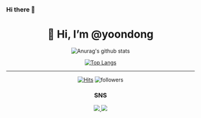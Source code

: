 ### Hi there 👋
<div align=center><h1>👋 Hi, I’m @yoondong </h1></div>

<div align=center>

![Anurag's github stats](https://github-readme-stats.vercel.app/api?username=benishad&show_icons=true&theme=radical) 

[![Top Langs](https://github-readme-stats.vercel.app/api/top-langs/?username=benishad&layout=compact&theme=dracula)](https://github.com/benishad)

<hr>

[![Hits](https://hits.seeyoufarm.com/api/count/incr/badge.svg?url=https%3A%2F%2Fgithub.com%2Fbenishad&count_bg=%23696B7C&title_bg=%239CADEB&icon=github.svg&icon_color=%23E7E7E7&title=Hello&edge_flat=false)](https://hits.seeyoufarm.com)
![followers](https://img.shields.io/github/followers/benishad?style=social)
    
</div>

<div align=center><h3> SNS </h3></div>
    
<div align=center>
    
<a href="https://instagram.com/yoondong.22" target="_blank">
    <img 
        src="http://img.shields.io/badge/-Instagram-E4405F?style=flat-square&logo=Instagram&logoColor=white&link=https://www.instagram.com/yoondong.22/"
        />
</a> 
<a href="mailto:qpslti1033@gmail.com">
    <img 
        src="https://img.shields.io/badge/Gmail-EA4335?style=flat-square&logo=Gmail&logoColor=white&link=mailto:qpslti1033@gmail.com"
        />
</a>
</div>






                                                                                               

<!--

<div align=center>    
    
    <img 
        src="https://img.shields.io/badge/Unreal Engine-0E1128?style=for-the-badge&logo=Unreal Engine&logoColor=white"
        />
    <img 
         src="https://img.shields.io/badge/-0696D7?style=flat-square&logo=Autodesk&logoColor=white"
         />

</div>

style="height : auto; margin-left : 10px; margin-right : 10px;"
**benishad/benishad** is a ✨ _special_ ✨ repository because its `README.md` (this file) appears on your GitHub profile.
<a href="버튼을 눌렀을 때 이동할 링크" target="_blank"><img src="https://img.shields.io/badge/Autodesk-#0696D7?style=flat-square&logo=Autodesk&logoColor=white"/></a>

Here are some ideas to get you started:

- 🔭 I’m currently working on ...
- 🌱 I’m currently learning ...
- 👯 I’m looking to collaborate on ...
- 🤔 I’m looking for help with ...
- 💬 Ask me about ...
- 📫 How to reach me: ...
- 😄 Pronouns: ...
- ⚡ Fun fact: ...
-->
